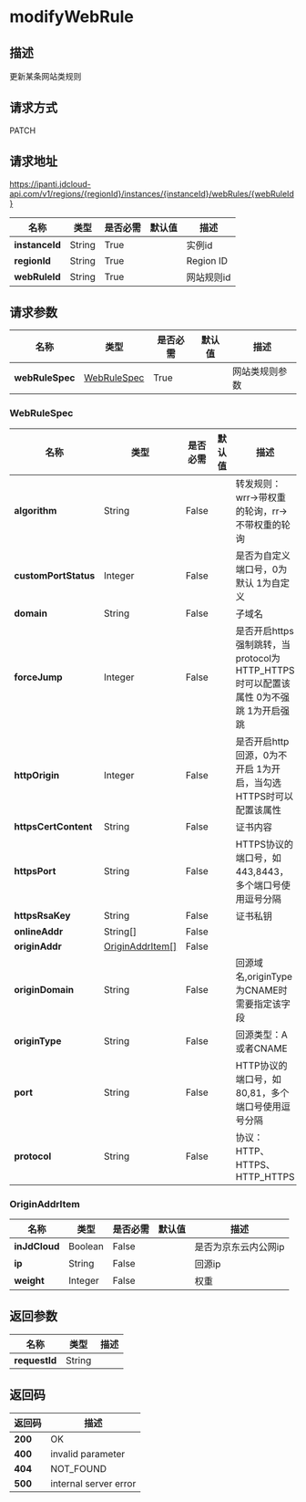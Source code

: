 # modifyWebRule


## 描述
更新某条网站类规则

## 请求方式
PATCH

## 请求地址
https://ipanti.jdcloud-api.com/v1/regions/{regionId}/instances/{instanceId}/webRules/{webRuleId}

|名称|类型|是否必需|默认值|描述|
|---|---|---|---|---|
|**instanceId**|String|True||实例id|
|**regionId**|String|True||Region ID|
|**webRuleId**|String|True||网站规则id|

## 请求参数
|名称|类型|是否必需|默认值|描述|
|---|---|---|---|---|
|**webRuleSpec**|[WebRuleSpec](##WebRuleSpec)|True||网站类规则参数|

### <a name="WebRuleSpec">WebRuleSpec</a>
|名称|类型|是否必需|默认值|描述|
|---|---|---|---|---|
|**algorithm**|String|False||转发规则：wrr->带权重的轮询，rr->不带权重的轮询|
|**customPortStatus**|Integer|False||是否为自定义端口号，0为默认 1为自定义|
|**domain**|String|False||子域名|
|**forceJump**|Integer|False||是否开启https强制跳转，当protocol为HTTP_HTTPS时可以配置该属性 0为不强跳 1为开启强跳|
|**httpOrigin**|Integer|False||是否开启http回源，0为不开启 1为开启，当勾选HTTPS时可以配置该属性|
|**httpsCertContent**|String|False||证书内容|
|**httpsPort**|String|False||HTTPS协议的端口号，如443,8443，多个端口号使用逗号分隔|
|**httpsRsaKey**|String|False||证书私钥|
|**onlineAddr**|String[]|False|||
|**originAddr**|[OriginAddrItem[]](##OriginAddrItem)|False|||
|**originDomain**|String|False||回源域名,originType为CNAME时需要指定该字段|
|**originType**|String|False||回源类型：A或者CNAME|
|**port**|String|False||HTTP协议的端口号，如80,81，多个端口号使用逗号分隔|
|**protocol**|String|False||协议：HTTP、HTTPS、HTTP_HTTPS|
### <a name="OriginAddrItem">OriginAddrItem</a>
|名称|类型|是否必需|默认值|描述|
|---|---|---|---|---|
|**inJdCloud**|Boolean|False||是否为京东云内公网ip|
|**ip**|String|False||回源ip|
|**weight**|Integer|False||权重|

## 返回参数
|名称|类型|描述|
|---|---|---|
|**requestId**|String||



## 返回码
|返回码|描述|
|---|---|
|**200**|OK|
|**400**|invalid parameter|
|**404**|NOT_FOUND|
|**500**|internal server error|
